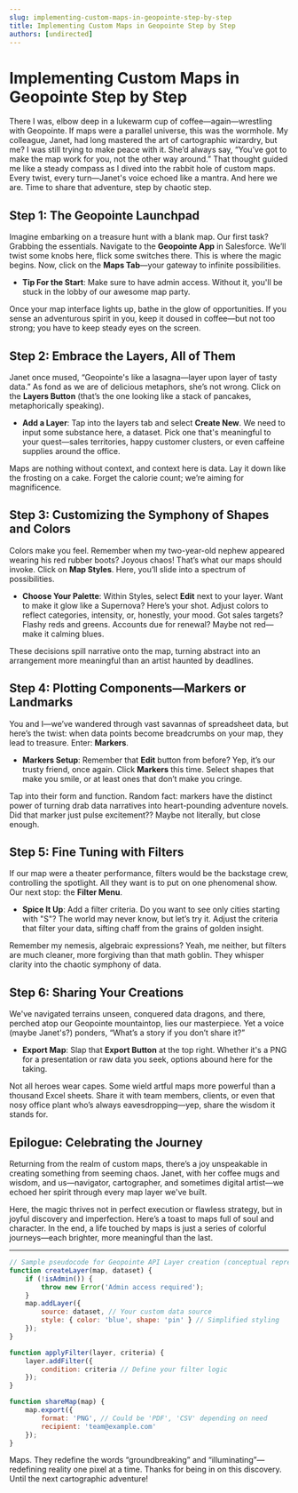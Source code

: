 ```yaml
---
slug: implementing-custom-maps-in-geopointe-step-by-step
title: Implementing Custom Maps in Geopointe Step by Step
authors: [undirected]
---
```



# Implementing Custom Maps in Geopointe Step by Step

There I was, elbow deep in a lukewarm cup of coffee—again—wrestling with Geopointe. If maps were a parallel universe, this was the wormhole. My colleague, Janet, had long mastered the art of cartographic wizardry, but me? I was still trying to make peace with it. She’d always say, “You’ve got to make the map work for you, not the other way around.” That thought guided me like a steady compass as I dived into the rabbit hole of custom maps. Every twist, every turn—Janet's voice echoed like a mantra. And here we are. Time to share that adventure, step by chaotic step.

## Step 1: The Geopointe Launchpad 

Imagine embarking on a treasure hunt with a blank map. Our first task? Grabbing the essentials. Navigate to the **Geopointe App** in Salesforce. We’ll twist some knobs here, flick some switches there. This is where the magic begins. Now, click on the **Maps Tab**—your gateway to infinite possibilities.

- **Tip For the Start**: Make sure to have admin access. Without it, you'll be stuck in the lobby of our awesome map party.

Once your map interface lights up, bathe in the glow of opportunities. If you sense an adventurous spirit in you, keep it doused in coffee—but not too strong; you have to keep steady eyes on the screen.

## Step 2: Embrace the Layers, All of Them

Janet once mused, “Geopointe's like a lasagna—layer upon layer of tasty data.” As fond as we are of delicious metaphors, she’s not wrong. Click on the **Layers Button** (that’s the one looking like a stack of pancakes, metaphorically speaking).

- **Add a Layer**: Tap into the layers tab and select **Create New**. We need to input some substance here, a dataset. Pick one that's meaningful to your quest—sales territories, happy customer clusters, or even caffeine supplies around the office.

Maps are nothing without context, and context here is data. Lay it down like the frosting on a cake. Forget the calorie count; we’re aiming for magnificence.

## Step 3: Customizing the Symphony of Shapes and Colors

Colors make you feel. Remember when my two-year-old nephew appeared wearing his red rubber boots? Joyous chaos! That’s what our maps should invoke. Click on **Map Styles**. Here, you’ll slide into a spectrum of possibilities.

- **Choose Your Palette**: Within Styles, select **Edit** next to your layer. Want to make it glow like a Supernova? Here’s your shot. Adjust colors to reflect categories, intensity, or, honestly, your mood. Got sales targets? Flashy reds and greens. Accounts due for renewal? Maybe not red—make it calming blues.

These decisions spill narrative onto the map, turning abstract into an arrangement more meaningful than an artist haunted by deadlines.

## Step 4: Plotting Components—Markers or Landmarks

You and I—we’ve wandered through vast savannas of spreadsheet data, but here’s the twist: when data points become breadcrumbs on your map, they lead to treasure. Enter: **Markers**. 

- **Markers Setup**: Remember that **Edit** button from before? Yep, it’s our trusty friend, once again. Click **Markers** this time. Select shapes that make you smile, or at least ones that don’t make you cringe.

Tap into their form and function. Random fact: markers have the distinct power of turning drab data narratives into heart-pounding adventure novels. Did that marker just pulse excitement?? Maybe not literally, but close enough.

## Step 5: Fine Tuning with Filters

If our map were a theater performance, filters would be the backstage crew, controlling the spotlight. All they want is to put on one phenomenal show. Our next stop: the **Filter Menu**.

- **Spice It Up**: Add a filter criteria. Do you want to see only cities starting with "S"? The world may never know, but let’s try it. Adjust the criteria that filter your data, sifting chaff from the grains of golden insight.

Remember my nemesis, algebraic expressions? Yeah, me neither, but filters are much cleaner, more forgiving than that math goblin. They whisper clarity into the chaotic symphony of data.

## Step 6: Sharing Your Creations

We've navigated terrains unseen, conquered data dragons, and there, perched atop our Geopointe mountaintop, lies our masterpiece. Yet a voice (maybe Janet's?) ponders, “What’s a story if you don’t share it?”

- **Export Map**: Slap that **Export Button** at the top right. Whether it's a PNG for a presentation or raw data you seek, options abound here for the taking.

Not all heroes wear capes. Some wield artful maps more powerful than a thousand Excel sheets. Share it with team members, clients, or even that nosy office plant who’s always eavesdropping—yep, share the wisdom it stands for.

## Epilogue: Celebrating the Journey 

Returning from the realm of custom maps, there’s a joy unspeakable in creating something from seeming chaos. Janet, with her coffee mugs and wisdom, and us—navigator, cartographer, and sometimes digital artist—we echoed her spirit through every map layer we've built.

Here, the magic thrives not in perfect execution or flawless strategy, but in joyful discovery and imperfection. Here’s a toast to maps full of soul and character. In the end, a life touched by maps is just a series of colorful journeys—each brighter, more meaningful than the last.

---

```javascript
// Sample pseudocode for Geopointe API Layer creation (conceptual representation)
function createLayer(map, dataset) {
    if (!isAdmin()) {
        throw new Error('Admin access required');
    }
    map.addLayer({
        source: dataset, // Your custom data source
        style: { color: 'blue', shape: 'pin' } // Simplified styling
    });
}

function applyFilter(layer, criteria) {
    layer.addFilter({
        condition: criteria // Define your filter logic
    });
}

function shareMap(map) {
    map.export({
        format: 'PNG', // Could be 'PDF', 'CSV' depending on need
        recipient: 'team@example.com'
    });
}
```

Maps. They redefine the words “groundbreaking” and “illuminating”— redefining reality one pixel at a time. Thanks for being in on this discovery. Until the next cartographic adventure!